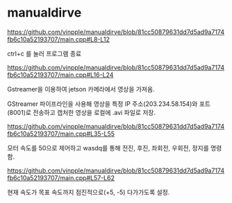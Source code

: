 # manualdirve

https://github.com/vinpple/manualdirve/blob/81cc50879631dd7d5ad9a7174fb6c10a52193707/main.cpp#L8-L12

ctrl+c 를 눌러 프로그램 종료

https://github.com/vinpple/manualdirve/blob/81cc50879631dd7d5ad9a7174fb6c10a52193707/main.cpp#L16-L24

Gstreamer을 이용하여 jetson 카메라에서 영상을 가져옴.

GStreamer 파이프라인을 사용해 영상을 특정 IP 주소(203.234.58.154)와 포트(8001)로 전송하고 캡처한 영상을 로컬에 .avi 파일로 저장.

https://github.com/vinpple/manualdirve/blob/81cc50879631dd7d5ad9a7174fb6c10a52193707/main.cpp#L35-L55

모터 속도를 50으로 제어하고 wasdq를 통해 전진, 후진, 좌회전, 우회전, 정지를 명령함.

https://github.com/vinpple/manualdirve/blob/81cc50879631dd7d5ad9a7174fb6c10a52193707/main.cpp#L57-L62

현재 속도가 목표 속도까지 점진적으로(+5, -5) 다가가도록 설정.

